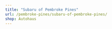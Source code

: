 ```yaml
---
title: "Subaru of Pembroke Pines"
url: /pembroke-pines/subaru-of-pembroke-pines/
shop: Autohaus
---
```

